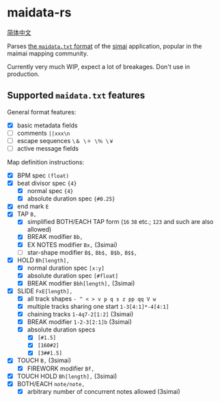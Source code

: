 # maidata-rs

[简体中文](./README.md)

Parses [the `maidata.txt` format][format] of the [simai] application, popular
in the maimai mapping community.

[simai]: https://w.atwiki.jp/simai/
[format]: https://w.atwiki.jp/simai/pages/25.html

Currently very much WIP, expect a lot of breakages. Don't use in production.

## Supported `maidata.txt` features

General format features:

* [x] basic metadata fields
* [ ] comments `||xxx\n`
* [ ] escape sequences `\＆ \＋ \％ \￥`
* [ ] active message fields

Map definition instructions:

* [x] BPM spec `(float)`
* [x] beat divisor spec `{4}`
    - [x] normal spec `{4}`
    - [x] absolute duration spec `{#0.25}`
* [x] end mark `E`
* [x] TAP `B,`
    - [x] simplified BOTH/EACH TAP form (`16` `38` etc.; `123` and such are also allowed)
    - [x] BREAK modifier `Bb,`
    - [x] EX NOTES modifier `Bx,` (3simai)
    - [ ] star-shape modifier `B$,` `Bb$, B$b,` `B$$,`
* [x] HOLD `Bh[length],`
    - [x] normal duration spec `[x:y]`
    - [x] absolute duration spec `[#float]`
    - [x] BREAK modifier `Bbh[length],` (3simai)
* [x] SLIDE `FxE[length],`
    - [x] all track shapes `- ^ < > v p q s z pp qq V w`
    - [x] multiple tracks sharing one start `1-3[4:1]*-4[4:1]`
    - [x] chaining tracks `1-4q7-2[1:2]` (3simai)
    - [x] BREAK modifier `1-2-3[2:1]b` (3simai)
    - [x] absolute duration specs
        - [x] `[#1.5]`
        - [x] `[160#2]`
        - [x] `[3##1.5]`
* [x] TOUCH `B,` (3simai)
    - [x] FIREWORK modifier `Bf,`
* [x] TOUCH HOLD `Bh[length],` (3simai)
* [x] BOTH/EACH `note/note,`
    - [x] arbitrary number of concurrent notes allowed (3simai)
